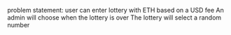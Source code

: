 problem statement:
user can enter lottery with ETH based on a USD fee
An admin will choose when the lottery is over
The lottery will select a random number
